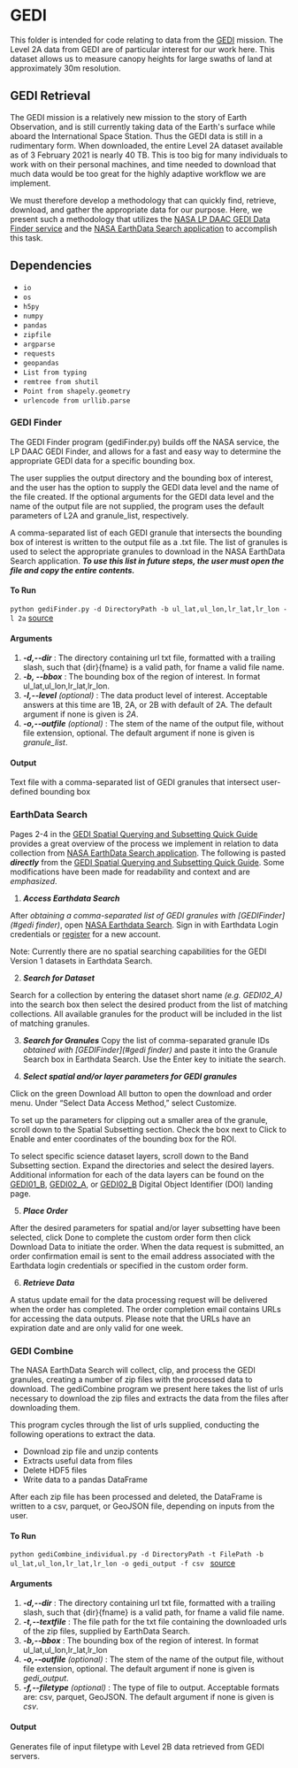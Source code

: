 # GEDI
This folder is intended for code relating to data from the [GEDI](https://gedi.umd.edu/) mission.
The Level 2A data from GEDI are of particular interest for our work here.
This dataset allows us to measure canopy heights for large swaths of land at approximately 30m resolution.

## GEDI Retrieval
The GEDI mission is a relatively new mission to the story of Earth Observation, and is still currently taking data of the Earth's surface while aboard the International Space Station.
Thus the GEDI data is still in a rudimentary form.
When downloaded, the entire Level 2A dataset available as of 3 February 2021 is nearly 40 TB.
This is too big for many individuals to work with on their personal machines, and time needed to download that much data would be too great for the highly adaptive workflow we are implement.

We must therefore develop a methodology that can quickly find, retrieve, download, and gather the appropriate data for our purpose.
Here, we present such a methodology that utilizes the [NASA LP DAAC GEDI Data Finder service](https://lpdaac.usgs.gov/news/release-gedi-finder-web-service/) and the [NASA EarthData Search application](https://earthdata.nasa.gov/search) to accomplish this task.

## Dependencies
* `io`
* `os`
* `h5py`
* `numpy`
* `pandas`
* `zipfile`
* `argparse`
* `requests`
* `geopandas `
* `List from typing`
* `remtree from shutil`
* `Point from shapely.geometry`
* `urlencode from urllib.parse`

### GEDI Finder

The GEDI Finder program (gediFinder.py) builds off the NASA service, the LP DAAC GEDI Finder, and allows for a fast and easy way to determine the appropriate GEDI data for a specific bounding box.

The user supplies the output directory and the bounding box of interest, and the user has the option to supply the GEDI data level and the name of the file created.
If the optional arguments for the GEDI data level and the name of the output file are not supplied, the program uses the default parameters of L2A and granule_list, respectively.

A comma-separated list of each GEDI granule that intersects the bounding box of interest is written to the output file as a .txt file.
The list of granules is used to select the appropriate granules to download in the NASA EarthData Search application.
***To use this list in future steps, the user must open the file and copy the entire contents.***

#### To Run
`python gediFinder.py -d DirectoryPath -b ul_lat,ul_lon,lr_lat,lr_lon -l 2a` [source](gediFinder.py)

#### Arguments
1. ***-d,--dir*** : The directory containing url txt file, formatted with a trailing slash, such that {dir}{fname} is a valid path, for fname a valid file name.
2. ***-b, --bbox*** : The bounding box of the region of interest. In format ul_lat,ul_lon,lr_lat,lr_lon.
3. ***-l,--level*** *(optional)* : The data product level of interest. Acceptable answers at this time are 1B, 2A, or 2B with default of 2A. The default argument if none is given is *2A*.
4. ***-o,--outfile*** *(optional)* : The stem of the name of the output file, without file extension, optional. The default argument if none is given is *granule_list*.

#### Output
Text file with a comma-separated list of GEDI granules that intersect user-defined bounding box

### EarthData Search

Pages 2-4 in the [GEDI Spatial Querying and Subsetting Quick Guide](https://lpdaac.usgs.gov/documents/635/GEDI_Quick_Guide.pdf) provides a great overview of the process we implement in relation to data collection from [NASA EarthData Search application](https://earthdata.nasa.gov/search).
The following is pasted ***directly*** from the [GEDI Spatial Querying and Subsetting Quick Guide](https://lpdaac.usgs.gov/documents/635/GEDI_Quick_Guide.pdf). Some modifications have been made for readability and context and are *emphasized*.

1. ***Access Earthdata Search***

After *obtaining a comma-separated list of GEDI granules with [GEDIFinder](#gedi finder)*, open [NASA Earthdata Search](https://search.earthdata.nasa.gov/). Sign in with Earthdata Login credentials or [register](https://urs.earthdata.nasa.gov/users/new) for a new account.

Note: Currently there are no spatial searching capabilities for the GEDI Version 1 datasets in Earthdata Search.

2. ***Search for Dataset***

Search for a collection by entering the dataset short name *(e.g. GEDI02_A)* into the search box then select the desired product from the list of matching collections.
All available granules for the product will be included in the list of matching granules.

3. ***Search for Granules***
Copy the list of comma-separated granule IDs *obtained with [GEDIFinder](#gedi finder)* and paste it into the Granule Search box in Earthdata Search. Use the Enter key to initiate the search.

4. ***Select spatial and/or layer parameters for GEDI granules***

Click on the green Download All button to open the download and order menu. Under “Select Data Access Method,” select Customize.

To set up the parameters for clipping out a smaller area of the granule, scroll down to the Spatial Subsetting section.
Check the box next to Click to Enable and enter coordinates of the bounding box for the ROI.

To select specific science dataset layers, scroll down to the Band Subsetting section. Expand the directories and select the desired layers. Additional information for each of the data layers can be found on the [GEDI01_B](https://doi.org/10.5067/GEDI/GEDI01_B.001), [GEDI02_A](https://doi.org/10.5067/GEDI/GEDI02_A.001), or [GEDI02_B](https://doi.org/10.5067/GEDI/GEDI02_B.001) Digital Object Identifier (DOI) landing page.

5. ***Place Order***

After the desired parameters for spatial and/or layer subsetting have been selected, click Done to complete the custom order form then click Download Data to initiate the order.
When the data request is submitted, an order confirmation email is sent to the email address associated with the Earthdata login credentials or specified in the custom order form.

6. ***Retrieve Data***

A status update email for the data processing request will be delivered when the order has completed. The order completion email contains URLs for accessing the data outputs.
Please note that the URLs have an expiration date and are only valid for one week.


### GEDI Combine
The NASA EarthData Search will collect, clip, and process the GEDI granules, creating a number of zip files with the processed data to download.
The gediCombine program we present here takes the list of urls necessary to download the zip files and extracts the data from the files after downloading them.

This program cycles through the list of urls supplied, conducting the following operations to extract the data.
* Download zip file and unzip contents
* Extracts useful data from files
* Delete HDF5 files
* Write data to a pandas DataFrame

After each zip file has been processed and deleted, the DataFrame is written to a csv, parquet, or GeoJSON file, depending on inputs from the user.

#### To Run
`python gediCombine_individual.py -d DirectoryPath -t FilePath -b ul_lat,ul_lon,lr_lat,lr_lon -o gedi_output -f csv ` [source](gediCombine.py)

#### Arguments
1. ***-d,--dir*** : The directory containing url txt file, formatted with a trailing slash, such that {dir}{fname} is a valid path, for fname a valid file name.
2. ***-t,--textfile*** : The file path for the txt file containing the downloaded urls of the zip files, supplied by EarthData Search.
3. ***-b,--bbox*** : The bounding box of the region of interest. In format ul_lat,ul_lon,lr_lat,lr_lon
4. ***-o,--outfile*** *(optional)* : The stem of the name of the output file, without file extension, optional. The default argument if none is given is *gedi_output*.
5. ***-f,--filetype*** *(optional)* : The type of file to output. Acceptable formats are: csv, parquet, GeoJSON. The default argument if none is given is *csv*.

#### Output
Generates file of input filetype with Level 2B data retrieved from GEDI servers.
